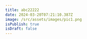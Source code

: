 ```yaml
---
title: abc22222
date: 2024-03-20T07:21:10.387Z
image: /src/assets/images/pic1.png
isPublish: true
isDraft: false
---
```

